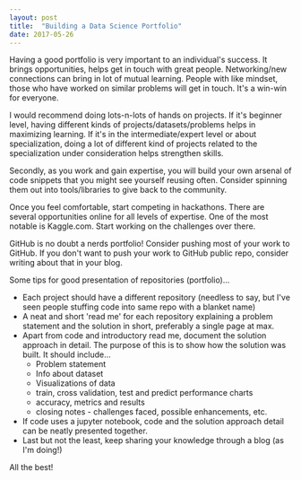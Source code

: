 ```yaml
---
layout: post
title:  "Building a Data Science Portfolio"
date: 2017-05-26
---
```


Having a good portfolio is very important to an individual's success. It brings opportunities, helps get in touch with great people. Networking/new connections can bring in lot of mutual learning. People with like mindset, those who have worked on similar problems will get in touch. It's a win-win for everyone.

I would recommend doing lots-n-lots of hands on projects. If it's beginner level, having different kinds of projects/datasets/problems helps in maximizing learning. If it's in the intermediate/expert level or about specialization, doing a lot of different kind of projects related to the specialization under consideration helps strengthen skills. 

Secondly, as you work and gain expertise, you will build your own arsenal of code snippets that you might see yourself reusing often. Consider spinning them out into tools/libraries to give back to the community.

Once you feel comfortable, start competing in hackathons. There are several opportunities online for all levels of expertise. One of the most notable is Kaggle.com. Start working on the challenges over there. 

GitHub is no doubt a nerds portfolio! Consider pushing most of your work to GitHub. If you don't want to push your work to GitHub public repo, consider writing about that in your blog. 

Some tips for good presentation of repositories (portfolio)...
* Each project should have a different repository (needless to say, but I've seen people stuffing code into same repo with a blanket name)
* A neat and short 'read me' for each repository explaining a problem statement and the solution in short, preferably a single page at max.
* Apart from code and introductory read me, document the solution approach in detail. The purpose of this is to show how the solution was built. It should include...
    - Problem statement
    - Info about dataset
    - Visualizations of data
    - train, cross validation, test and predict performance charts
    - accuracy, metrics and results
    - closing notes - challenges faced, possible enhancements, etc.
* If code uses a jupyter notebook, code and the solution approach detail can be neatly presented together.
* Last but not the least, keep sharing your knowledge through a blog (as I'm doing!)

All the best!
